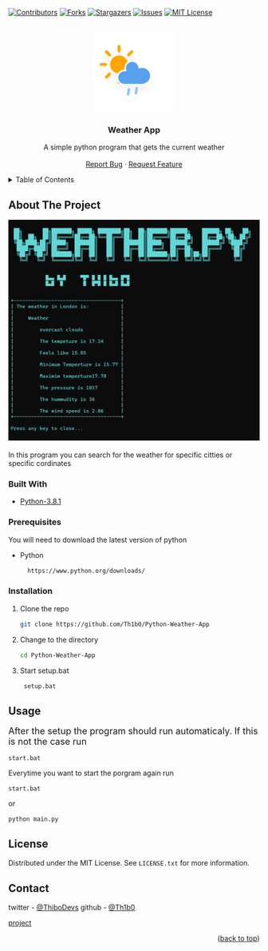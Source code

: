 <div id="top"></div>





[![Contributors][contributors-shield]][contributors-url]
[![Forks][forks-shield]][forks-url]
[![Stargazers][stars-shield]][stars-url]
[![Issues][issues-shield]][issues-url]
[![MIT License][license-shield]][license-url]



<!-- PROJECT LOGO -->
<br />
<div align="center">
    <img src="./img/rainy-1.svg" alt="Logo" width="160" height="160">
  </a>

<h3 align="center">Weather App</h3>

  <p align="center">
    A simple python program that gets the current weather 
    <br />
    <br />
    <a href="https://github.com/Th1b0/Python-Weather-App/issues">Report Bug</a>
    ·
    <a href="https://github.com/Th1b0/Python-Weather-App/issues">Request Feature</a>
  </p>
</div>



<!-- TABLE OF CONTENTS -->
<details>
  <summary>Table of Contents</summary>
  <ol>
    <li>
      <a href="#about-the-project">About The Project</a>
      <ul>
        <li><a href="#built-with">Built With</a></li>
      </ul>
    </li>
    <li>
      <a href="#getting-started">Getting Started</a>
      <ul>
        <li><a href="#prerequisites">Prerequisites</a></li>
        <li><a href="#installation">Installation</a></li>
      </ul>
    </li>
    <li><a href="#usage">Usage</a></li>
    <li><a href="#license">License</a></li>
    <li><a href="#contact">Contact</a></li>

  </ol>
</details>



<!-- ABOUT THE PROJECT -->
## About The Project

<img src="./img/weather.png" alt="Logo">
<br>
<br>
In this program you can search for the weather for specific citties or specific cordinates<br>





### Built With

* [Python-3.8.1](https://www.python.org/downloads/release/python-381/)


### Prerequisites

You will need to download the latest version of python
* Python
  ```sh
    https://www.python.org/downloads/
  ```

### Installation


1. Clone the repo
   ```sh
   git clone https://github.com/Th1b0/Python-Weather-App
   ```
2. Change to the directory
   ```sh
   cd Python-Weather-App
   ```
3. Start setup.bat
   ```sh
    setup.bat
   ```





<!-- USAGE EXAMPLES -->
## Usage



 <font size="4">After the setup the program should run automaticaly. If this is not the case run</font>
 ```
 start.bat
 ```
 Everytime you want to start the porgram again run
  ```
 start.bat
 ```
 or
  ```
 python main.py
 ```









<!-- LICENSE -->
## License

Distributed under the MIT License. See `LICENSE.txt` for more information.




<!-- CONTACT -->
## Contact

twitter - [@ThiboDevs](https://twitter.com/ThiboDevs)
github - [@Th1b0](https://github.com/Th1b0)


[project](https://github.com/Th1b0/Python-Weather-App/issues)

<p align="right">(<a href="#top">back to top</a>)</p>







<!-- MARKDOWN LINKS & IMAGES -->
<!-- https://www.markdownguide.org/basic-syntax/#reference-style-links -->
[contributors-shield]: https://img.shields.io/github/contributors/Th1b0/Python-Weather-App.svg?style=for-the-badge
[contributors-url]: https://github.com/Th1b0/Python-Weather-App/graphs/contributors
[forks-shield]: https://img.shields.io/github/forks/Th1b0/Python-Weather-App.svg?style=for-the-badge
[forks-url]: https://github.com/Th1b0/Python-Weather-App/network/members
[stars-shield]: https://img.shields.io/github/stars/Th1b0/Python-Weather-App.svg?style=for-the-badge
[stars-url]: https://github.com/Th1b0/Python-Weather-App/stargazers
[issues-shield]: https://img.shields.io/github/issues/Th1b0/Python-Weather-App.svg?style=for-the-badge
[issues-url]: https://github.com/Th1b0/Python-Weather-App/issues
[license-shield]: https://img.shields.io/github/license/Th1b0/Python-Weather-App.svg?style=for-the-badge
[license-url]: https://github.com/Th1b0/Python-Weather-App/blob/master/LICENSE.txt
[linkedin-shield]: https://img.shields.io/badge/-LinkedIn-black.svg?style=for-the-badge&logo=linkedin&colorB=555
[linkedin-url]: https://linkedin.com/in/linkedin_username
[product-screenshot]: images/screenshot.png
